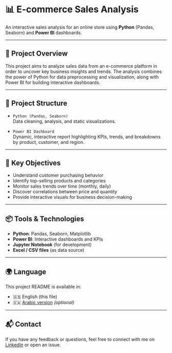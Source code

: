 # 📊 E-commerce Sales Analysis

An interactive sales analysis for an online store using **Python** (Pandas, Seaborn) and **Power BI** dashboards.

---

## 🧠 Project Overview

This project aims to analyze sales data from an e-commerce platform in order to uncover key business insights and trends. The analysis combines the power of Python for data preprocessing and visualization, along with Power BI for building interactive dashboards.

---

## 📁 Project Structure

- `Python (Pandas, Seaborn)`  
  Data cleaning, analysis, and static visualizations.

- `Power BI Dashboard`  
  Dynamic, interactive report highlighting KPIs, trends, and breakdowns by product, customer, and region.

---

## 📌 Key Objectives

- Understand customer purchasing behavior  
- Identify top-selling products and categories  
- Monitor sales trends over time (monthly, daily)  
- Discover correlations between price and quantity  
- Provide interactive visuals for business decision-making  

---

## 📦 Tools & Technologies

- **Python**: Pandas, Seaborn, Matplotlib  
- **Power BI**: Interactive dashboards and KPIs  
- **Jupyter Notebook** (for development)  
- **Excel / CSV files** (as data source)

---

## 🌍 Language

This project README is available in:
- 🇬🇧 English (this file)  
- 🇸🇦 [Arabic version](README_AR.md) *(optional)*

---

## 📬 Contact

If you have any feedback or questions, feel free to connect with me on [LinkedIn](https://www.linkedin.com/in/ali-shemes-ab7872267/) or open an issue.

